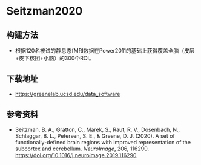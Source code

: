 # Seitzman2020

## 构建方法

* 根据120名被试的静息态fMRI数据在Power2011的基础上获得覆盖全脑（皮层+皮下核团+小脑）的300个ROI。

## 下载地址

* <https://greenelab.ucsd.edu/data_software>

## 参考资料

* Seitzman, B. A., Gratton, C., Marek, S., Raut, R. V., Dosenbach, N., Schlaggar, B. L., Petersen, S. E., & Greene, D. J. (2020). A set of functionally-defined brain regions with improved representation of the subcortex and cerebellum. *NeuroImage*, 206, 116290. https://doi.org/10.1016/j.neuroimage.2019.116290

